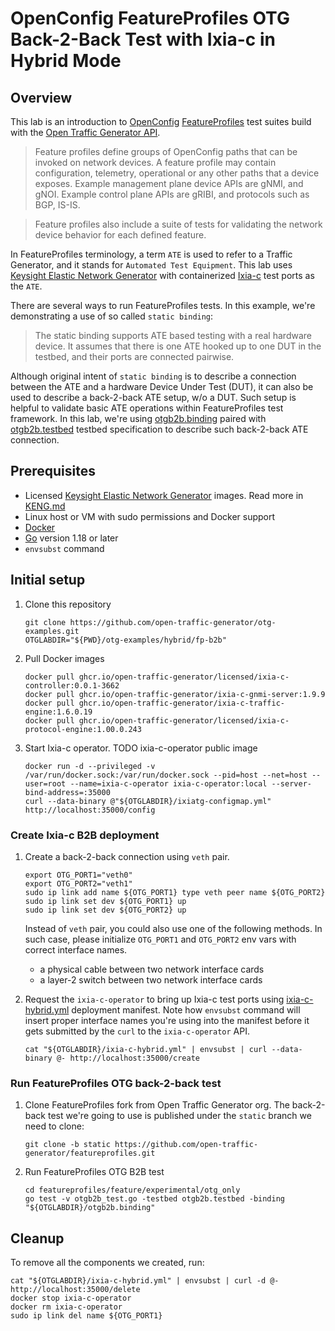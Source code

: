 # OpenConfig FeatureProfiles OTG Back-2-Back Test with Ixia-c in Hybrid Mode

## Overview

This lab is an introduction to [OpenConfig](https://openconfig.net/) [FeatureProfiles](https://github.com/openconfig/featureprofiles) test suites build with the [Open Traffic Generator API](https://otg.dev).

> Feature profiles define groups of OpenConfig paths that can be invoked on network devices. A feature profile may contain configuration, telemetry, operational or any other paths that a device exposes. Example management plane device APIs are gNMI, and gNOI. Example control plane APIs are gRIBI, and protocols such as BGP, IS-IS.

> Feature profiles also include a suite of tests for validating the network device behavior for each defined feature.

In FeatureProfiles terminology, a term `ATE` is used to refer to a Traffic Generator, and it stands for `Automated Test Equipment`. This lab uses [Keysight Elastic Network Generator](../../KENG.md) with containerized [Ixia-c](https://ixia-c.dev) test ports as the `ATE`.

There are several ways to run FeatureProfiles tests. In this example, we're demonstrating a use of so called `static binding`:

> The static binding supports ATE based testing with a real hardware device. It assumes that there is one ATE hooked up to one DUT in the testbed, and their ports are connected pairwise.

Although original intent of `static binding` is to describe a connection between the ATE and a hardware Device Under Test (DUT), it can also be used to describe a back-2-back ATE setup, w/o a DUT. Such setup is helpful to validate basic ATE operations within FeatureProfiles test framework. In this lab, we're using [otgb2b.binding](otgb2b.binding) paired with [otgb2b.testbed](https://github.com/open-traffic-generator/featureprofiles/blob/static/feature/experimental/otg_only/otgb2b.testbed) testbed specification to describe such back-2-back ATE connection.

## Prerequisites

* Licensed [Keysight Elastic Network Generator](https://www.keysight.com/us/en/products/network-test/protocol-load-test/keysight-elastic-network-generator.html) images. Read more in [KENG.md](../../KENG.md)
* Linux host or VM with sudo permissions and Docker support
* [Docker](https://docs.docker.com/engine/install/)
* [Go](https://go.dev/dl/) version 1.18 or later
* `envsubst` command

## Initial setup

1. Clone this repository

    ```Shell
    git clone https://github.com/open-traffic-generator/otg-examples.git
    OTGLABDIR="${PWD}/otg-examples/hybrid/fp-b2b"
    ```

2. Pull Docker images

    ```Shell
    docker pull ghcr.io/open-traffic-generator/licensed/ixia-c-controller:0.0.1-3662
    docker pull ghcr.io/open-traffic-generator/ixia-c-gnmi-server:1.9.9
    docker pull ghcr.io/open-traffic-generator/ixia-c-traffic-engine:1.6.0.19
    docker pull ghcr.io/open-traffic-generator/licensed/ixia-c-protocol-engine:1.00.0.243
    ```

3. Start Ixia-c operator. TODO ixia-c-operator public image

    ```Shell
    docker run -d --privileged -v /var/run/docker.sock:/var/run/docker.sock --pid=host --net=host --user=root --name=ixia-c-operator ixia-c-operator:local --server-bind-address=:35000
    curl --data-binary @"${OTGLABDIR}/ixiatg-configmap.yml" http://localhost:35000/config
    ```

### Create Ixia-c B2B deployment

1. Create a back-2-back connection using `veth` pair. 

    ```Shell
    export OTG_PORT1="veth0"
    export OTG_PORT2="veth1"
    sudo ip link add name ${OTG_PORT1} type veth peer name ${OTG_PORT2}
    sudo ip link set dev ${OTG_PORT1} up
    sudo ip link set dev ${OTG_PORT2} up
    ```
    
    Instead of `veth` pair, you could also use one of the following methods. In such case, please initialize `OTG_PORT1` and `OTG_PORT2` env vars with correct interface names.

    * a physical cable between two network interface cards
    * a layer-2 switch between two network interface cards


2. Request the `ixia-c-operator` to bring up Ixia-c test ports using [ixia-c-hybrid.yml](ixia-c-hybrid.yml) deployment manifest. Note how `envsubst` command will insert proper interface names you're using into the manifest before it gets submitted by the `curl` to the `ixia-c-operator` API.

    ```Shell
    cat "${OTGLABDIR}/ixia-c-hybrid.yml" | envsubst | curl --data-binary @- http://localhost:35000/create
    ```

### Run FeatureProfiles OTG back-2-back test

1. Clone FeatureProfiles fork from Open Traffic Generator org. The back-2-back test we're going to use is published under the `static` branch we need to clone:

    ```Shell
    git clone -b static https://github.com/open-traffic-generator/featureprofiles.git
    ```

2. Run FeatureProfiles OTG B2B test

    ```Shell
    cd featureprofiles/feature/experimental/otg_only
    go test -v otgb2b_test.go -testbed otgb2b.testbed -binding "${OTGLABDIR}/otgb2b.binding"
    ```

## Cleanup

To remove all the components we created, run:

```Shell
cat "${OTGLABDIR}/ixia-c-hybrid.yml" | envsubst | curl -d @- http://localhost:35000/delete
docker stop ixia-c-operator
docker rm ixia-c-operator
sudo ip link del name ${OTG_PORT1}
```
